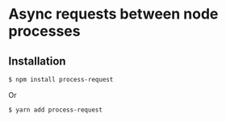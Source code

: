 # Async requests between node processes

## Installation

```sh
$ npm install process-request
```

Or

```sh
$ yarn add process-request
```

